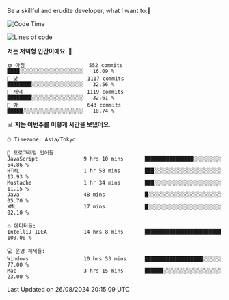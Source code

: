 Be a skillful and erudite developer, what I want to.👶

<!--START_SECTION:waka-->
![Code Time](http://img.shields.io/badge/Code%20Time-1%2C198%20hrs%2033%20mins-blue)

![Lines of code](https://img.shields.io/badge/%EC%A0%80%EB%8A%94%20%EC%97%AC%ED%83%9C%EA%B9%8C%EC%A7%80%20-2.7%20million%20%EC%A4%84%EC%9D%98%20%EC%BD%94%EB%93%9C%EB%A5%BC%20%EC%9E%91%EC%84%B1%ED%96%88%EC%96%B4%EC%9A%94.-blue)

**저는 저녁형 인간이에요. 🦉** 

```text
🌞 아침                     552 commits         ████░░░░░░░░░░░░░░░░░░░░░   16.09 % 
🌆 낮　                     1117 commits        ████████░░░░░░░░░░░░░░░░░   32.56 % 
🌃 저녁                     1119 commits        ████████░░░░░░░░░░░░░░░░░   32.61 % 
🌙 밤　                     643 commits         █████░░░░░░░░░░░░░░░░░░░░   18.74 % 
```


📊 **저는 이번주를 이렇게 시간을 보냈어요.** 

```text
🕑︎ Timezone: Asia/Tokyo

💬 프로그래밍 언어들: 
JavaScript               9 hrs 10 mins       ████████████████░░░░░░░░░   64.86 % 
HTML                     1 hr 58 mins        ███░░░░░░░░░░░░░░░░░░░░░░   13.93 % 
Mustache                 1 hr 34 mins        ███░░░░░░░░░░░░░░░░░░░░░░   11.15 % 
Java                     48 mins             █░░░░░░░░░░░░░░░░░░░░░░░░   05.70 % 
XML                      17 mins             █░░░░░░░░░░░░░░░░░░░░░░░░   02.10 % 

🔥 에디터들: 
IntelliJ IDEA            14 hrs 8 mins       █████████████████████████   100.00 % 

💻 운영 체제들: 
Windows                  10 hrs 53 mins      ███████████████████░░░░░░   77.00 % 
Mac                      3 hrs 15 mins       ██████░░░░░░░░░░░░░░░░░░░   23.00 % 
```


 Last Updated on 26/08/2024 20:15:09 UTC
<!--END_SECTION:waka-->
